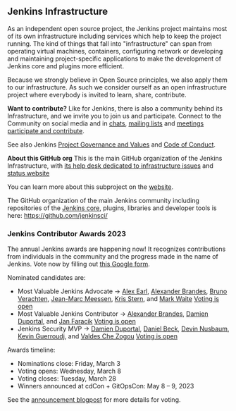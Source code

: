 ## Jenkins Infrastructure

As an independent open source project, the Jenkins project maintains most of its own infrastructure including services which help to keep the project running. The kind of things that fall into "infrastructure" can span from operating virtual machines, containers, configuring network or developing and maintaining project-specific applications to make the development of Jenkins core and plugins more efficient.

Because we strongly believe in Open Source principles, we also apply them to our infrastructure. As such we consider ourself as an open infrastructure project where everybody is invited to learn, share, contribute.

**Want to contribute?**
Like for Jenkins, there is also a community behind its Infrastructure, and we invite you to join us and participate.
Connect to the Community on social media and in [chats](https://www.jenkins.io/chat/#jenkins-infra/), [mailing lists](https://www.jenkins.io/mailing-lists/#infralists-jenkins-ci-org/) and [meetings](https://www.jenkins.io/projects/infrastructure/#meetings)
[participate and contribute](https://www.jenkins.io/projects/infrastructure/#contributing).

See also Jenkins [Project Governance and Values](https://www.jenkins.io/project/governance/) and [Code of Conduct](https://www.jenkins.io/project/conduct/).

**About this GitHub org**
This is the main GitHub organization of the Jenkins Infrastructure, with [its help desk dedicated to infrastructure issues](https://github.com/jenkins-infra/helpdesk) and [status website](https://status.jenkins.io/)

You can learn more about this subproject on the [website](https://www.jenkins.io/projects/infrastructure/).

The GitHub organization of the main Jenkins community including repositories of the [Jenkins core](https://github.com/jenkinsci/jenkins), plugins, libraries and developer tools is here:
https://github.com/jenkinsci/

### Jenkins Contributor Awards 2023

The annual Jenkins awards are happening now! It recognizes contributions from individuals in the community and the progress made in the name of Jenkins.
Vote now by filling out [this Google form](https://docs.google.com/forms/d/e/1FAIpQLScUL4GAL-6wOjHKbT86ptKSStnglKM9_MKTQXzjgwimCDEtGw/viewform).

Nominated candidates are:
- Most Valuable Jenkins Advocate → [Alex Earl](https://github.com/slide), [Alexander Brandes](https://github.com/NotMyFault), [Bruno Verachten](https://github.com/gounthar), [Jean-Marc Meessen](https://github.com/jmMeessen), [Kris Stern](https://github.com/krisstern), and [Mark Waite](https://github.com/MarkEWaite)
[Voting is open](https://github.com/jenkins-infra/jenkins.io/issues/6035)
- Most Valuable Jenkins Contributor → [Alexander Brandes](https://github.com/NotMyFault), [Damien Duportal](https://github.com/dduportal), and [Jan Faracik](https://github.com/janfaracik)
[Voting is open](https://github.com/jenkins-infra/jenkins.io/issues/6033)
- Jenkins Security MVP → [Damien Duportal](https://github.com/dduportal), [Daniel Beck](https://github.com/daniel-beck), [Devin Nusbaum](https://github.com/dwnusbaum), [Kevin Guerroudj](https://github.com/Kevin-CB), and [Valdes Che Zogou](https://github.com/ValdesChe)
[Voting is open](https://github.com/jenkins-infra/jenkins.io/issues/6034)

Awards timeline:
- Nominations close: Friday, March 3
- Voting opens: Wednesday, March 8
- Voting closes: Tuesday, March 28
- Winners announced at cdCon + GitOpsCon: May 8 – 9, 2023

See the [announcement blogpost](https://www.jenkins.io/blog/2023/02/23/cdf-awards/) for more details for voting.
